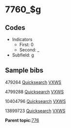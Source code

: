 # 7760\_$g

## Codes

-   Indicators
    -   First: 0
    -   Second: \_
-   Subfield: g

## Sample bibs

479264 [Quicksearch](https://search.library.yale.edu/catalog/479264) [VXWS](http://prodorbis.library.yale.edu:7014/vxws/GetHoldingsService?bibId=479264)

4799288 [Quicksearch](https://search.library.yale.edu/catalog/4799288) [VXWS](http://prodorbis.library.yale.edu:7014/vxws/GetHoldingsService?bibId=4799288)

10404796 [Quicksearch](https://search.library.yale.edu/catalog/10404796) [VXWS](http://prodorbis.library.yale.edu:7014/vxws/GetHoldingsService?bibId=10404796)

13899723 [Quicksearch](https://search.library.yale.edu/catalog/13899723) [VXWS](http://prodorbis.library.yale.edu:7014/vxws/GetHoldingsService?bibId=13899723)

**Parent topic:**[776](../../tags/776/776.md)

